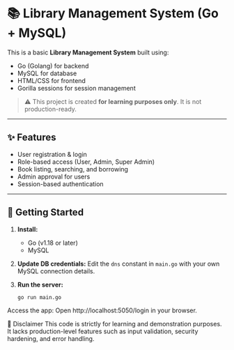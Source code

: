 # 📚 Library Management System (Go + MySQL)

This is a basic **Library Management System** built using:

- Go (Golang) for backend
- MySQL for database
- HTML/CSS for frontend
- Gorilla sessions for session management

> ⚠️ This project is created **for learning purposes only**. It is not production-ready.

---

## ✨ Features

- User registration & login
- Role-based access (User, Admin, Super Admin)
- Book listing, searching, and borrowing
- Admin approval for users
- Session-based authentication

---

## 🚀 Getting Started

1. **Install:**
   - Go (v1.18 or later)
   - MySQL

2. **Update DB credentials:**
   Edit the `dns` constant in `main.go` with your own MySQL connection details.

3. **Run the server:**
   ```bash
   go run main.go
Access the app:
Open http://localhost:5050/login in your browser.

🛑 Disclaimer
This code is strictly for learning and demonstration purposes.
It lacks production-level features such as input validation, security hardening, and error handling.
